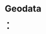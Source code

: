 # Geodata

- [](https://towardsdatascience.com/how-to-build-a-non-geographical-map-1-8d3373e83d6c)
- [](https://towardsdatascience.com/google-maps-feature-extraction-with-selenium-faa2b97b29af)
